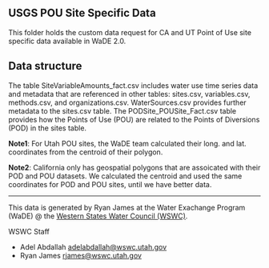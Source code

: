## USGS POU Site Specific Data
This folder holds the custom data request for CA and UT Point of Use site specific data available in WaDE 2.0.

## Data structure

The table SiteVariableAmounts_fact.csv includes water use time series data and metadata that are referenced in other tables: sites.csv, variables.csv, methods.csv, and organizations.csv. WaterSources.csv provides further metadata to the sites.csv table. The PODSite_POUSite_Fact.csv table provides how the Points of Use (POU) are related to the Points of Diversions (POD) in the sites table.

**Note1**: For Utah POU sites, the WaDE team calculated their long. and lat. coordinates from the centroid of their polygon. 

**Note2**: California only has geospatial polygons that are assoicated with their POD and POU datasets. We calculated the centroid and used the same coordinates for POD and POU sites, until we have better data.

***
This data is generated by Ryan James at the Water Exachange Program (WaDE) @ the [Western States Water Council (WSWC)](http://westernstateswater.org/wade).

WSWC Staff
- Adel Abdallah <adelabdallah@wswc.utah.gov>
- Ryan James <rjames@wswc.utah.gov>
